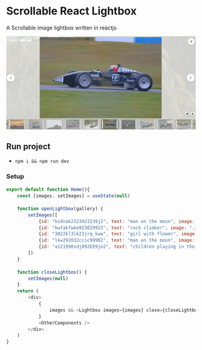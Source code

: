 # Scrollable React Lightbox
A Scrollable image lightbox written in reactjs

![screenshot](./public/lightbox_demo.png)

## Run project
- `npm i && npm run dev`

### Setup
```js
export default function Home(){
    const [images, setImages] = useState(null)

    function openLightbox(gallery) {
        setImages([
            {id: "ksdnak2323923239j2", text: "man on the moon", image: "./photos/man_on_moon.png"},
            {id: "kwfakfwke923029923", text: "rock climber", image: "./photos/rock_climber.png"},
            {id: "3022kl3lk23jrq_kww", text: "girl with flower", image: "./photos/girl_with_flower.png"},
            {id: "lkw292032ccic99902", text: "man on the moon", image: "./photos/man_on_moon.png"},
            {id: "a121990sdj092EE9jo2", text: "children playing in the rain", image: "./photos/playing_in_the_rain.png"},
        ])
    }

    function closeLightbox() {
        setImages(null)
    }
    return (
        <div>
            {
                images && <Lightbox images={images} close={closeLightbox} />
            }
            <OtherComponents />
        </div>
    )
}
```